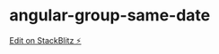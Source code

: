 # angular-group-same-date

[Edit on StackBlitz ⚡️](https://stackblitz.com/edit/angular-group-same-date)